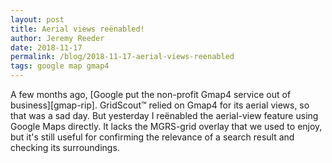 ```yaml
---
layout: post
title: Aerial views reënabled!
author: Jeremy Reeder
date: 2018-11-17
permalink: /blog/2018-11-17-aerial-views-reenabled
tags: google map gmap4
---
```


A few months ago, [Google put the non-profit Gmap4 service out of
business][gmap-rip]. GridScout™ relied on Gmap4 for its aerial views, so that
was a sad day. But yesterday I reënabled the aerial-view feature using Google Maps
directly. It lacks the MGRS-grid overlay that we used to enjoy, but it's still
useful for confirming the relevance of a search result and checking its
surroundings.


[gmap4-rip]:    2018-08-30-google-put-the-kibosh-on-gmap4
[gridscout]:    /
